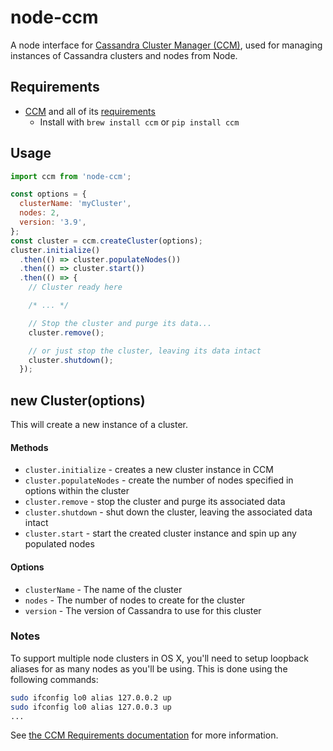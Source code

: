 node-ccm
============
A node interface for [Cassandra Cluster Manager (CCM)](https://github.com/pcmanus/ccm), used for managing instances of Cassandra clusters and nodes from Node.

Requirements
------------
- [CCM](https://github.com/pcmanus/ccm) and all of its [requirements](https://github.com/pcmanus/ccm#requirements)
  - Install with `brew install ccm` or `pip install ccm`

## Usage

```javascript
import ccm from 'node-ccm';

const options = {
  clusterName: 'myCluster',
  nodes: 2,
  version: '3.9',
};
const cluster = ccm.createCluster(options);
cluster.initialize()
  .then(() => cluster.populateNodes())
  .then(() => cluster.start())
  .then(() => {
    // Cluster ready here

    /* ... */

    // Stop the cluster and purge its data...
    cluster.remove();

    // or just stop the cluster, leaving its data intact
    cluster.shutdown();
  });
```

## new Cluster(options)

This will create a new instance of a cluster.

#### Methods

* `cluster.initialize`    - creates a new cluster instance in CCM
* `cluster.populateNodes` - create the number of nodes specified in options within the cluster
* `cluster.remove`        - stop the cluster and purge its associated data
* `cluster.shutdown`      - shut down the cluster, leaving the associated data intact
* `cluster.start`         - start the created cluster instance and spin up any populated nodes

#### Options

* `clusterName` - The name of the cluster
* `nodes`       - The number of nodes to create for the cluster
* `version`     - The version of Cassandra to use for this cluster

### Notes
To support multiple node clusters in OS X, you'll need to setup loopback aliases for as many nodes as you'll be using. This is done using the following commands:

```bash
sudo ifconfig lo0 alias 127.0.0.2 up
sudo ifconfig lo0 alias 127.0.0.3 up
...
```

See [the CCM Requirements documentation](https://github.com/pcmanus/ccm#requirements) for more information.
